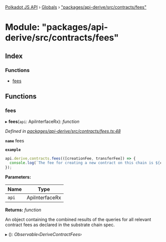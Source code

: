 [Polkadot JS API](../README.md) › [Globals](../globals.md) › ["packages/api-derive/src/contracts/fees"](_packages_api_derive_src_contracts_fees_.md)

# Module: "packages/api-derive/src/contracts/fees"

## Index

### Functions

* [fees](_packages_api_derive_src_contracts_fees_.md#fees)

## Functions

###  fees

▸ **fees**(`api`: ApiInterfaceRx): *function*

*Defined in [packages/api-derive/src/contracts/fees.ts:48](https://github.com/polkadot-js/api/blob/c7e6e4003/packages/api-derive/src/contracts/fees.ts#L48)*

**`name`** fees

**`example`** 
<BR>

```javascript
api.derive.contracts.fees(([creationFee, transferFee]) => {
  console.log(`The fee for creating a new contract on this chain is ${creationFee} units. The fee required to call this contract is ${transferFee} units.`);
});
```

**Parameters:**

Name | Type |
------ | ------ |
`api` | ApiInterfaceRx |

**Returns:** *function*

An object containing the combined results of the queries for
all relevant contract fees as declared in the substrate chain spec.

▸ (): *Observable‹DeriveContractFees›*
